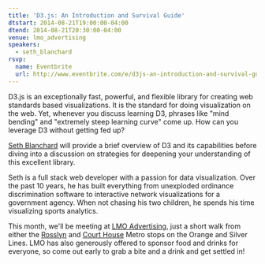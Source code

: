 ```yaml
---
title: 'D3.js: An Introduction and Survival Guide'
dtstart: 2014-08-21T19:00:00-04:00
dtend: 2014-08-21T20:30:00-04:00
venue: lmo_advertising
speakers:
  - seth_blanchard
rsvp:
  name: Eventbrite
  url: http://www.eventbrite.com/e/d3js-an-introduction-and-survival-guide-tickets-12509565447
---
```


D3.js is an exceptionally fast, powerful, and flexible library for creating web standards based visualizations. It is the standard for doing visualization on the web. Yet, whenever you discuss learning D3, phrases like "mind bending" and "extremely steep learning curve" come up. How can you leverage D3 without getting fed up?

[Seth Blanchard](https://twitter.com/SethBlanchard) will provide a brief overview of D3 and its capabilities before diving into a discussion on strategies for deepening your understanding of this excellent library.

Seth is a full stack web developer with a passion for data visualization. Over the past 10 years, he has built everything from unexploded ordinance discrimination software to interactive network visualizations for a government agency. When not chasing his two children, he spends his time visualizing sports analytics.

This month, we'll be meeting at [LMO Advertising](http://www.lmo.com/), just a short walk from either the [Rosslyn](http://wmata.com/rail/station_detail.cfm?station_id=41) and [Court House](http://wmata.com/rail/station_detail.cfm?station_id=96) Metro stops on the Orange and Silver Lines. LMO has also generously offered to sponsor food and drinks for everyone, so come out early to grab a bite and a drink and get settled in!